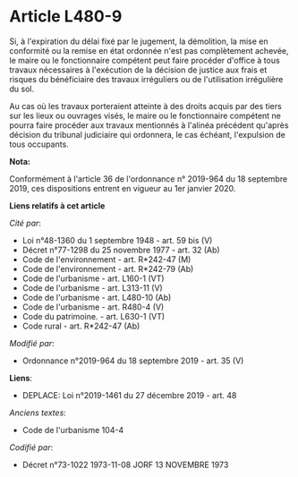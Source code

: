 # Article L480-9

Si, à l'expiration du délai fixé par le jugement, la démolition, la mise en conformité ou la remise en état ordonnée n'est
pas complètement achevée, le maire ou le fonctionnaire compétent peut faire procéder d'office à tous travaux nécessaires à
l'exécution de la décision de justice aux frais et risques du bénéficiaire des travaux irréguliers ou de l'utilisation
irrégulière du sol. 

Au cas où les travaux porteraient atteinte à des droits acquis par des tiers sur les lieux ou ouvrages visés, le maire ou le
fonctionnaire compétent ne pourra faire procéder aux travaux mentionnés à l'alinéa précédent qu'après décision du   tribunal
judiciaire qui ordonnera, le cas échéant, l'expulsion de tous occupants.

**Nota:**

Conformément à l'article 36 de l'ordonnance n° 2019-964 du 18 septembre 2019, ces dispositions entrent en vigueur au 1er
janvier 2020.

**Liens relatifs à cet article**

_Cité par_:

  - Loi n°48-1360 du 1 septembre 1948 - art. 59 bis (V)
  - Décret n°77-1298 du 25 novembre 1977 - art. 32 (Ab)
  - Code de l'environnement - art. R*242-47 (M)
  - Code de l'environnement - art. R*242-79 (Ab)
  - Code de l'urbanisme - art. L160-1 (VT)
  - Code de l'urbanisme - art. L313-11 (V)
  - Code de l'urbanisme - art. L480-10 (Ab)
  - Code de l'urbanisme - art. R480-4 (V)
  - Code du patrimoine. - art. L630-1 (VT)
  - Code rural - art. R*242-47 (Ab)

_Modifié par_:

  - Ordonnance n°2019-964 du 18 septembre 2019 - art. 35 (V)

**Liens**:

  - DEPLACE: Loi n°2019-1461 du 27 décembre 2019 - art. 48

_Anciens textes_:

  - Code de l'urbanisme 104-4

_Codifié par_:

  - Décret n°73-1022 1973-11-08 JORF 13 NOVEMBRE 1973
